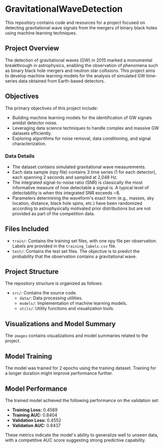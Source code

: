 # GravitationalWaveDetection

This repository contains code and resources for a project focused on detecting gravitational wave signals from the mergers of binary black holes using machine learning techniques.

## Project Overview

The detection of gravitational waves (GW) in 2015 marked a monumental breakthrough in astrophysics, enabling the observation of phenomena such as binary black hole mergers and neutron star collisions. This project aims to develop machine learning models for the analysis of simulated GW time-series data obtained from Earth-based detectors.

## Objectives

The primary objectives of this project include:

- Building machine learning models for the identification of GW signals amidst detector noise.
- Leveraging data science techniques to handle complex and massive GW datasets efficiently.
- Exploring algorithms for noise removal, data conditioning, and signal characterization.

### Data Details

- The dataset contains simulated gravitational wave measurements.
- Each data sample (npy file) contains 3 time series (1 for each detector), each spanning 2 seconds and sampled at 2,048 Hz.
- The integrated signal-to-noise ratio (SNR) is classically the most informative measure of how detectable a signal is. A typical level of detectability is when this integrated SNR exceeds ~8.
- Parameters determining the waveform's exact form (e.g., masses, sky location, distance, black hole spins, etc.) have been randomized according to astrophysically motivated prior distributions but are not provided as part of the competition data.

## Files Included

- `train/`: Contains the training set files, with one npy file per observation. Labels are provided in the `training_labels.csv` file.
- `test/`: Contains the test set files. The objective is to predict the probability that the observation contains a gravitational wave.

## Project Structure

The repository structure is organized as follows:

- `src/`: Contains the source code.
  - `data/`: Data processing utilities.
  - `models/`: Implementation of machine learning models.
  - `utils/`: Utility functions and visualization tools.

## Visualizations and Model Summary

The `images` contains visualizations and model summaries related to the project. 

## Model Training

The model was trained for 2 epochs using the training dataset. Training for a longer duration might improve performance further.

## Model Performance

The trained model achieved the following performance on the validation set:

- **Training Loss:** 0.4589
- **Training AUC:** 0.8404
- **Validation Loss:** 0.4552
- **Validation AUC:** 0.8437

These metrics indicate the model's ability to generalize well to unseen data, with a competitive AUC score suggesting strong predictive capability.






